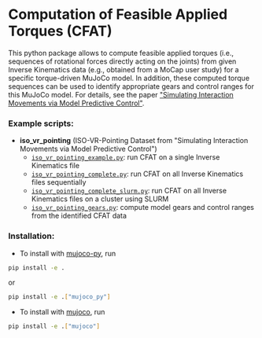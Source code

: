 # Computation of Feasible Applied Torques (CFAT)

This python package allows to compute feasible applied torques (i.e., sequences of rotational forces directly acting on the joints) from given Inverse Kinematics data (e.g., obtained from a MoCap user study) for a specific torque-driven MuJoCo model. In addition, these computed torque sequences can be used to identify appropriate gears and control ranges for this MuJoCo model.
For details, see the paper ["Simulating Interaction Movements via Model Predictive Control"](https://dl.acm.org/doi/10.1145/3577016).

### Example scripts:
- **iso_vr_pointing** (ISO-VR-Pointing Dataset from "Simulating Interaction Movements via Model Predictive Control")
  - [`iso_vr_pointing_example.py`](https://github.com/fl0fischer/cfat/blob/main/examples/iso_vr_pointing/iso_vr_pointing_example.py): run CFAT on a single Inverse Kinematics file
  - [`iso_vr_pointing_complete.py`](https://github.com/fl0fischer/cfat/blob/main/examples/iso_vr_pointing/iso_vr_pointing_complete.py): run CFAT on all Inverse Kinematics files sequentially
  - [`iso_vr_pointing_complete_slurm.py`](https://github.com/fl0fischer/cfat/blob/main/examples/iso_vr_pointing/iso_vr_pointing_complete_slurm.py): run CFAT on all Inverse Kinematics files on a cluster using SLURM
  - [`iso_vr_pointing_gears.py`](https://github.com/fl0fischer/cfat/blob/main/examples/iso_vr_pointing/iso_vr_pointing_gears.py): compute model gears and control ranges from the identified CFAT data

### Installation:
- To install with [mujoco-py](https://github.com/openai/mujoco-py), run
```bash
pip install -e .
```
or 
```bash
pip install -e .["mujoco_py"]
```
- To install with [mujoco](https://github.com/deepmind/mujoco), run
```bash
pip install -e .["mujoco"]
```

